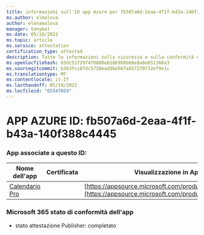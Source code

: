 ```yaml
---
title: informazioni sull'ID app Azure per fb507a6d-2eaa-4f1f-b43a-140f388c4445
ms.author: elmalova
author: elenamalova
manager: tonybal
ms.date: 05/19/2022
ms.topic: article
ms.service: attestation
certification_type: attested
description: Tutte le informazioni sulla sicurezza e sulla conformità disponibili per fb507a6d-2eaa-4f1f-b43a-140f388c4445.
ms.openlocfilehash: 63dc51f2974f0800eb1869b0b68e8a6e651366a3
ms.sourcegitcommit: b363fcc87dc5720eaddbe567a857270732ef9e1c
ms.translationtype: MT
ms.contentlocale: it-IT
ms.lasthandoff: 05/19/2022
ms.locfileid: "65547659"
---
```

# <a name="azure-app-id-fb507a6d-2eaa-4f1f-b43a-140f388c4445"></a>APP AZURE ID: fb507a6d-2eaa-4f1f-b43a-140f388c4445


### <a name="apps-associated-with-this-id"></a>App associate a questo ID:
| **Nome dell'app** | **Certificata** | **Visualizzazione in AppSource** |
|--------------|---------------|-----------------------|
| [Calendario Pro](../forward/WA200002152.md) |  | [https://appsource.microsoft.com/product/office/WA200002152](https://appsource.microsoft.com/product/office/WA200002152) |

### <a name="microsoft-365-app-compliance-status"></a>Microsoft 365 stato di conformità dell'app
- stato attestazione Publisher: completato
